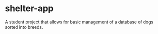 # shelter-app
A student project that allows for basic management of a database of dogs sorted into breeds.
